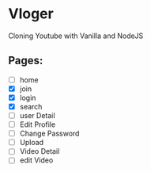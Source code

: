 # Vloger

Cloning Youtube with Vanilla and NodeJS

## Pages:

- [ ] home
- [x] join
- [x] login
- [x] search
- [ ] user Detail
- [ ] Edit Profile
- [ ] Change Password
- [ ] Upload
- [ ] Video Detail
- [ ] edit Video
